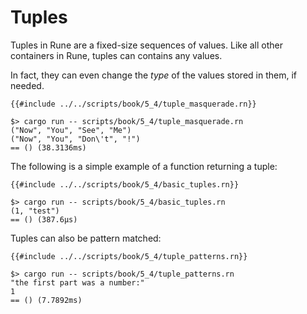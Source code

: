 # Tuples

Tuples in Rune are a fixed-size sequences of values.
Like all other containers in Rune, tuples can contains any values.

In fact, they can even change the *type* of the values stored in them, if
needed.

```rust,noplaypen
{{#include ../../scripts/book/5_4/tuple_masquerade.rn}}
```

```text
$> cargo run -- scripts/book/5_4/tuple_masquerade.rn
("Now", "You", "See", "Me")
("Now", "You", "Don\'t", "!")
== () (38.3136ms)
```

The following is a simple example of a function returning a tuple:

```rust,noplaypen
{{#include ../../scripts/book/5_4/basic_tuples.rn}}
```

```text
$> cargo run -- scripts/book/5_4/basic_tuples.rn
(1, "test")
== () (387.6µs)
```

Tuples can also be pattern matched:

```rust,noplaypen
{{#include ../../scripts/book/5_4/tuple_patterns.rn}}
```

```text
$> cargo run -- scripts/book/5_4/tuple_patterns.rn
"the first part was a number:"
1
== () (7.7892ms)
```